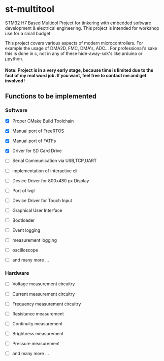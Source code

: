 # st-multitool
STM32 H7 Based Multiool Project for tinkering with embedded software development & electrical engineering. This project is intended for workshop use for a small budget.

This project covers various aspects of modern microcontrollers. For example the usage of DMA2D, FMC, DMA's, ADC...
For professional's sake this is done in c, not in any of these hide-away-sdk's like arduino or µpython.

#### Note: Project is in a very early stage, because time is limited due to the fact of my real word job. If you want, feel free to contact me and get involved !

## Functions to be implemented
### Software
- [X] Proper CMake Build Toolchain
- [X] Manual port of FreeRTOS
- [X] Manual port of FATFs 
- [X] Driver for SD Card Drive
- [ ] Serial Communication via USB,TCP,UART
- [ ] implementation of interactive cli
- [ ] Device Driver for 800x480 px Display 
- [ ] Port of lvgl
- [ ] Device Driver for Touch Input
- [ ] Graphical User Interface
- [ ] Bootloader
- [ ] Event logging

- [ ] measurement logging
- [ ] oscilloscope
- [ ] and many more ...

### Hardware
- [ ] Voltage measurement circuitry
- [ ] Current measurement circuitry
- [ ] Frequency measurement circuitry
- [ ] Resistance measurement
- [ ] Continuity measurement
- [ ] Brightness measurement
- [ ] Pressure measurement
- [ ] and many more ...


